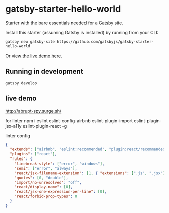 # gatsby-starter-hello-world

Starter with the bare essentials needed for a [Gatsby](https://www.gatsbyjs.org/) site.

Install this starter (assuming Gatsby is installed) by running from your CLI:

```
gatsby new gatsby-site https://github.com/gatsbyjs/gatsby-starter-hello-world
```

Or [view the live demo here](https://gatsby-starter-hello-world-demo.netlify.com/).

## Running in development

`gatsby develop`

## live demo

http://abrupt-spy.surge.sh/

for linter
npm i eslint eslint-config-airbnb eslint-plugin-import eslint-plugin-jsx-a11y eslint-plugin-react -g

linter config
```JSON
{
  "extends": ["airbnb", "eslint:recommended", "plugin:react/recommended"],
  "plugins": ["react"],
  "rules": {
    "linebreak-style": ["error", "windows"],
    "semi": ["error", "always"],
    "react/jsx-filename-extension": [1, { "extensions": [".js", ".jsx"] }],
    "quotes": [0, "double"],
    "import/no-unresolved": "off",
    "react/display-name": [0],
    "react/jsx-one-expression-per-line": [0],
    "react/forbid-prop-types": 0
  }
}
```

